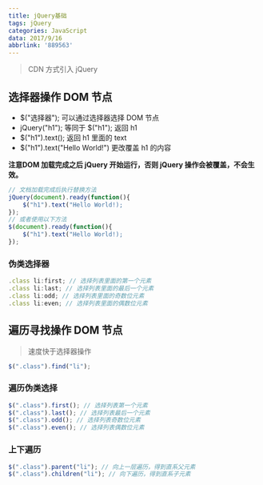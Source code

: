 ```yaml
---
title: jQuery基础
tags: jQuery
categories: JavaScript
data: 2017/9/16
abbrlink: '889563'
---
```

> CDN 方式引入 jQuery
<script src="https://cdn.bootcss.com/jquery/3.2.1/jquery.min.js"></script>

## 选择器操作 DOM 节点
* $("选择器"); 可以通过选择器选择 DOM 节点
* jQuery("h1"); 等同于 $("h1"); 返回 h1
* $("h1").text(); 返回 h1 里面的 text
* $("h1").text("Hello World!") 更改覆盖 h1 的内容

**注意DOM 加载完成之后 jQuery 开始运行，否则 jQuery 操作会被覆盖，不会生效。**
```javascript
// 文档加载完成后执行替换方法
jQuery(document).ready(function(){
    $("h1").text("Hello World!);
});
// 或者使用以下方法
$(document).ready(function(){
    $("h1").text("Hello World!);
});
```

### 伪类选择器
```javascript
.class li:first; // 选择列表里面的第一个元素
.class li:last; // 选择列表里面的最后一个元素
.class li:odd; // 选择列表里面的奇数位元素
.class li:even; // 选择列表里面的偶数位元素
```
## 遍历寻找操作 DOM 节点
> 速度快于选择器操作
```javascript
$(".class").find("li");
```
### 遍历伪类选择
```javascript
$(".class").first(); // 选择列表第一个元素
$(".class").last(); // 选择列表最后一个元素
$(".class").odd(); // 选择列表奇数位元素
$(".class").even(); // 选择列表偶数位元素
```
###  上下遍历

```javascript
$(".class").parent("li"); // 向上一层遍历，得到直系父元素
$(".class").children("li"); // 向下遍历，得到直系子元素
```
